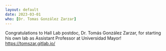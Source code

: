 ```yaml
---
layout: default
date: 2023-03-01
who: [Dr. Tomas González Zarzar]
---
```


Congratulations to Hall Lab postdoc, Dr. Tomás González Zarzar, for starting his own lab as Assistant Professor at Universidad Mayor! https://tomszar.gitlab.io/ 